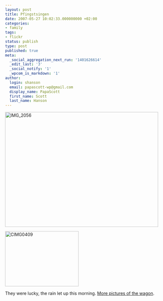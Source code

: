 ```yaml
---
layout: post
title: Pfingstsingen
date: 2007-05-27 10:02:33.000000000 +02:00
categories:
- family
tags:
- flickr
status: publish
type: post
published: true
meta:
  _social_aggregation_next_run: '1401626614'
  _edit_last: '3'
  _social_notify: '1'
  _wpcom_is_markdown: '1'
author:
  login: shanson
  email: papascott-wp@gmail.com
  display_name: PapaScott
  first_name: Scott
  last_name: Hanson
---
```

<p><a href="http://www.flickr.com/photos/papascott/515747259/" title="Photo Sharing"><img src="https://farm1.static.flickr.com/239/515747259_d15ea7584f.jpg" width="500" height="375" alt="IMG_2056" /></a></p>
<p><a href="http://www.flickr.com/photos/papascott/515748745/" title="Photo Sharing"><img src="https://farm1.static.flickr.com/220/515748745_fdaecf8f8c_m.jpg" width="240" height="180" alt="CIMG0409" /></a></p>
<p>They were lucky, the rain let up this morning. <a href="http://www.flickr.com/photos/papascott/sets/72157600271055815/">More pictures of the wagon</a>.</p>
